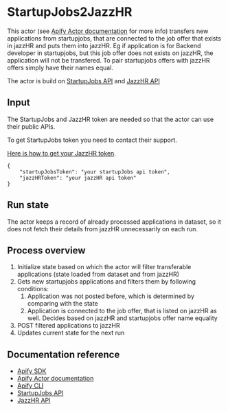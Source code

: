 # StartupJobs2JazzHR

This actor (see [Apify Actor documentation](https://docs.apify.com/actor) for more info) transfers new applications from startupjobs, that are connected to the job offer that exists in jazzHR and puts them into jazzHR.
Eg if application is for Backend developer in startupjobs, but this job offer does not exists on jazzHR, the application will not be transfered.
To pair startupjobs offers with jazzHR offers simply have their names equal.

The actor is build on [StartupJobs API](https://www.startupjobs.cz/dev/public-api) and [JazzHR API](http://www.resumatorapi.com/v1/)

## Input
The StartupJobs and JazzHR token are needed so that the actor can use their public APIs. 

To get StartupJobs token you need to contact their support. 

[Here is how to get your JazzHR token](https://success.jazzhr.com/hc/en-us/articles/222540508-API-Overview#whereiskey).
```
{
    "startupJobsToken": "your startupJobs api token",
    "jazzHRToken": "your jazzHR api token"
}
```

## Run state
The actor keeps a record of already processed applications in dataset, so it does not fetch their details from jazzHR unnecessarily on each run.

## Process overview
1. Initialize state based on which the actor will filter transferable applications (state loaded from dataset and from jazzHR)
2. Gets new startupjobs applications and filters them by following conditions:
    1. Application was not posted before, which is determined by comparing with the state
    2. Application is connected to the job offer, that is listed on jazzHR as well. Decides based on jazzHR and startupjobs offer name equality
3. POST filtered applications to jazzHR
4. Updates current state for the next run

## Documentation reference

- [Apify SDK](https://sdk.apify.com/)
- [Apify Actor documentation](https://docs.apify.com/actor)
- [Apify CLI](https://docs.apify.com/cli)
- [StartupJobs API](https://www.startupjobs.cz/dev/public-api)
- [JazzHR API](http://www.resumatorapi.com/v1/)
